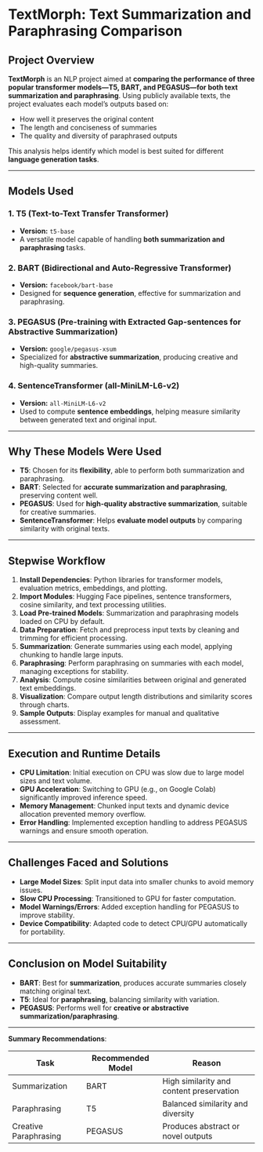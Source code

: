 # TextMorph: Text Summarization and Paraphrasing Comparison

## Project Overview
**TextMorph** is an NLP project aimed at **comparing the performance of three popular transformer models—T5, BART, and PEGASUS—for both text summarization and paraphrasing**. Using publicly available texts, the project evaluates each model’s outputs based on:

- How well it preserves the original content  
- The length and conciseness of summaries  
- The quality and diversity of paraphrased outputs  

This analysis helps identify which model is best suited for different **language generation tasks**.

---

## Models Used

### 1. T5 (Text-to-Text Transfer Transformer)
- **Version:** `t5-base`  
- A versatile model capable of handling **both summarization and paraphrasing** tasks.  

### 2. BART (Bidirectional and Auto-Regressive Transformer)
- **Version:** `facebook/bart-base`  
- Designed for **sequence generation**, effective for summarization and paraphrasing.  

### 3. PEGASUS (Pre-training with Extracted Gap-sentences for Abstractive Summarization)
- **Version:** `google/pegasus-xsum`  
- Specialized for **abstractive summarization**, producing creative and high-quality summaries.  

### 4. SentenceTransformer (all-MiniLM-L6-v2)
- **Version:** `all-MiniLM-L6-v2`  
- Used to compute **sentence embeddings**, helping measure similarity between generated text and original input.

---

## Why These Models Were Used
- **T5**: Chosen for its **flexibility**, able to perform both summarization and paraphrasing.  
- **BART**: Selected for **accurate summarization and paraphrasing**, preserving content well.  
- **PEGASUS**: Used for **high-quality abstractive summarization**, suitable for creative summaries.  
- **SentenceTransformer**: Helps **evaluate model outputs** by comparing similarity with original texts.

---

## Stepwise Workflow
1. **Install Dependencies**: Python libraries for transformer models, evaluation metrics, embeddings, and plotting.  
2. **Import Modules**: Hugging Face pipelines, sentence transformers, cosine similarity, and text processing utilities.  
3. **Load Pre-trained Models**: Summarization and paraphrasing models loaded on CPU by default.  
4. **Data Preparation**: Fetch and preprocess input texts by cleaning and trimming for efficient processing.  
5. **Summarization**: Generate summaries using each model, applying chunking to handle large inputs.  
6. **Paraphrasing**: Perform paraphrasing on summaries with each model, managing exceptions for stability.  
7. **Analysis**: Compute cosine similarities between original and generated text embeddings.  
8. **Visualization**: Compare output length distributions and similarity scores through charts.  
9. **Sample Outputs**: Display examples for manual and qualitative assessment.

---

## Execution and Runtime Details
- **CPU Limitation**: Initial execution on CPU was slow due to large model sizes and text volume.  
- **GPU Acceleration**: Switching to GPU (e.g., on Google Colab) significantly improved inference speed.  
- **Memory Management**: Chunked input texts and dynamic device allocation prevented memory overflow.  
- **Error Handling**: Implemented exception handling to address PEGASUS warnings and ensure smooth operation.

---

## Challenges Faced and Solutions
- **Large Model Sizes**: Split input data into smaller chunks to avoid memory issues.  
- **Slow CPU Processing**: Transitioned to GPU for faster computation.  
- **Model Warnings/Errors**: Added exception handling for PEGASUS to improve stability.  
- **Device Compatibility**: Adapted code to detect CPU/GPU automatically for portability.

---

## Conclusion on Model Suitability
- **BART**: Best for **summarization**, produces accurate summaries closely matching original text.  
- **T5**: Ideal for **paraphrasing**, balancing similarity with variation.  
- **PEGASUS**: Performs well for **creative or abstractive summarization/paraphrasing**.

---

**Summary Recommendations**:

| Task              | Recommended Model | Reason |
|------------------|-----------------|--------|
| Summarization     | BART            | High similarity and content preservation |
| Paraphrasing      | T5              | Balanced similarity and diversity |
| Creative Paraphrasing | PEGASUS     | Produces abstract or novel outputs |



